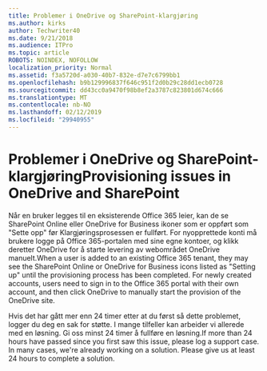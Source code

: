 ```yaml
---
title: Problemer i OneDrive og SharePoint-klargjøring
ms.author: kirks
author: Techwriter40
ms.date: 9/21/2018
ms.audience: ITPro
ms.topic: article
ROBOTS: NOINDEX, NOFOLLOW
localization_priority: Normal
ms.assetid: f3a5720d-a030-40b7-832e-d7e7c6799bb1
ms.openlocfilehash: b9b129996837f646c951f2d0b29c28dd1ecb0728
ms.sourcegitcommit: dd43cc0a9470f98b8ef2a3787c823801d674c666
ms.translationtype: MT
ms.contentlocale: nb-NO
ms.lasthandoff: 02/12/2019
ms.locfileid: "29940955"
---
```

# <a name="provisioning-issues-in-onedrive-and-sharepoint"></a><span data-ttu-id="5dc57-102">Problemer i OneDrive og SharePoint-klargjøring</span><span class="sxs-lookup"><span data-stu-id="5dc57-102">Provisioning issues in OneDrive and SharePoint</span></span>

<span data-ttu-id="5dc57-p101">Når en bruker legges til en eksisterende Office 365 leier, kan de se SharePoint Online eller OneDrive for Business ikoner som er oppført som "Sette opp" før Klargjøringsprosessen er fullført. For nyopprettede konti må brukere logge på Office 365-portalen med sine egne kontoer, og klikk deretter OneDrive for å starte levering av webområdet OneDrive manuelt.</span><span class="sxs-lookup"><span data-stu-id="5dc57-p101">When a user is added to an existing Office 365 tenant, they may see the SharePoint Online or OneDrive for Business icons listed as "Setting up" until the provisioning process has been completed. For newly created accounts, users need to sign in to the Office 365 portal with their own account, and then click OneDrive to manually start the provision of the OneDrive site.</span></span>
  
<span data-ttu-id="5dc57-p102">Hvis det har gått mer enn 24 timer etter at du først så dette problemet, logger du deg en sak for støtte. I mange tilfeller kan arbeider vi allerede med en løsning. Gi oss minst 24 timer å fullføre en løsning.</span><span class="sxs-lookup"><span data-stu-id="5dc57-p102">If more than 24 hours have passed since you first saw this issue, please log a support case. In many cases, we're already working on a solution. Please give us at least 24 hours to complete a solution.</span></span>
  

